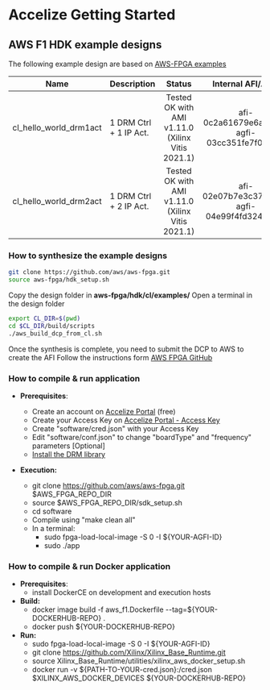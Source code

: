 # Accelize Getting Started
## AWS F1 HDK example designs

The following example design are based on [AWS-FPGA examples](https://github.com/aws/aws-fpga/tree/master/hdk/cl/examples)


| Name                   | Description            | Status                                           | Internal AFI/AGFI                             |
| -----------------------|------------------------|:-----------------------------------------------: |:--------------------------------------------: | 
| cl_hello_world_drm1act | 1 DRM Ctrl + 1 IP Act. | Tested OK with AMI v1.11.0 (Xilinx Vitis 2021.1) | afi-0c2a61679e6ae03d9 agfi-03cc351fe7f058feb  |
| cl_hello_world_drm2act | 1 DRM Ctrl + 2 IP Act. | Tested OK with AMI v1.11.0 (Xilinx Vitis 2021.1) | afi-02e07b7e3c3732001 agfi-04e99f4fd324ccaa5  |


### How to synthesize the example designs
```bash
git clone https://github.com/aws/aws-fpga.git
source aws-fpga/hdk_setup.sh
```

Copy the design folder in **aws-fpga/hdk/cl/examples/**
Open a terminal in the design folder

```bash
export CL_DIR=$(pwd)
cd $CL_DIR/build/scripts
./aws_build_dcp_from_cl.sh
```

Once the synthesis is complete, you need to submit the DCP to AWS to create the AFI
Follow the instructions form [AWS FPGA GitHub](https://github.com/aws/aws-fpga/tree/master/hdk#step-3-submit-the-design-checkpoint-to-aws-to-create-the-afi)


### How to compile & run application
* **Prerequisites**:
  * Create an account on [Accelize Portal](https://portal.accelize.com) (free)
  * Create your Access Key  on [Accelize Portal - Access Key](https://portal.accelize.com/front/customer/apicredential)
  * Create "software/cred.json" with your Access Key
  * Edit "software/conf.json" to change "boardType" and "frequency" parameters [Optional]
  * [Install the DRM library](https://tech.accelize.com/documentation/stable/drm_library_installation.html)

* **Execution:**
  * git clone https://github.com/aws/aws-fpga.git $AWS_FPGA_REPO_DIR
  * source $AWS_FPGA_REPO_DIR/sdk_setup.sh 
  * cd software
  * Compile using "make clean all"
  * In a terminal:
    * sudo fpga-load-local-image -S 0 -I ${YOUR-AGFI-ID}
    * sudo ./app
    
### How to compile & run Docker application
* **Prerequisites**:
  * install DockerCE on development and execution hosts 
* **Build:**
  * docker image build -f aws_f1.Dockerfile --tag=${YOUR-DOCKERHUB-REPO} . 
  * docker push ${YOUR-DOCKERHUB-REPO}
* **Run:**
  * sudo fpga-load-local-image -S 0 -I ${YOUR-AGFI-ID}
  * git clone https://github.com/Xilinx/Xilinx_Base_Runtime.git
  * source Xilinx_Base_Runtime/utilities/xilinx_aws_docker_setup.sh
  * docker run -v ${PATH-TO-YOUR-cred.json}:/cred.json $XILINX_AWS_DOCKER_DEVICES ${YOUR-DOCKERHUB-REPO}
